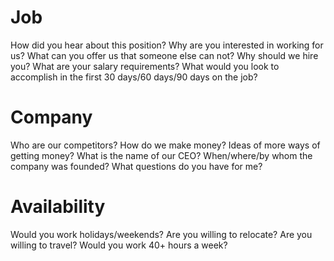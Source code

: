 # Job

How did you hear about this position?
Why are you interested in working for us?
What can you offer us that someone else can not?
Why should we hire you?
What are your salary requirements?
What would you look to accomplish in the first 30 days/60 days/90 days on the job?

# Company

Who are our competitors?
How do we make money? Ideas of more ways of getting money?
What is the name of our CEO? 
When/where/by whom the company was founded?
What questions do you have for me?

# Availability

Would you work holidays/weekends?
Are you willing to relocate?
Are you willing to travel?
Would you work 40+ hours a week?